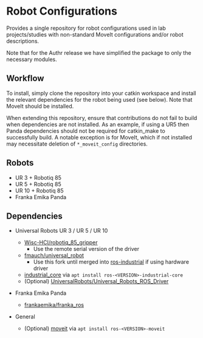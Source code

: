 # Robot Configurations
Provides a single repository for robot configurations used in lab projects/studies
with non-standard MoveIt configurations and/or robot descriptions.

Note that for the Authr release we have simplified the package to only the necessary modules.

## Workflow

To install, simply clone the repository into your catkin workspace and install
the relevant dependencies for the robot being used (see below). Note that MoveIt
should be installed.

When extending this repository, ensure that contributions do not fail to build
when dependencies are not installed. As an example, if using a UR5 then Panda
dependencies should not be required for catkin_make to successfully build. A
notable exception is for MoveIt, which if not installed may necessitate deletion of `*_moveit_config` directories.

## Robots
- UR 3 + Robotiq 85
- UR 5 + Robotiq 85
- UR 10 + Robotiq 85
- Franka Emika Panda

## Dependencies
- Universal Robots UR 3 / UR 5 / UR 10
  - [Wisc-HCI/robotiq_85_gripper](https://github.com/Wisc-HCI/robotiq_85_gripper)
    - Use the remote serial version of the driver
  - [fmauch/universal_robot](https://github.com/fmauch/universal_robot)
    - Use this fork until merged into [ros-industrial](https://github.com/ros-industrial/universal_robot) if using hardware driver
  - [industrial_core](wiki.ros.org/industrial_core) via `apt install ros-<VERSION>-industrial-core`
  - (Optional) [UniversalRobots/Universal_Robots_ROS_Driver](https://github.com/UniversalRobots/Universal_Robots_ROS_Driver)

- Franka Emika Panda
  - [frankaemika/franka_ros](https://github.com/frankaemika/franka_ros)

- General
  - (Optional) [moveit](http://wiki.ros.org/moveit) via `apt install ros-<VERSION>-moveit`
